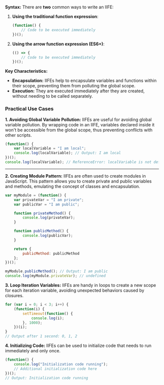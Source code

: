 
**Syntax:**
There are **two** common ways to write an IIFE:

1. **Using the traditional function expression**:
   ```javascript
   (function() {
       // Code to be executed immediately
   })();
   ```

2. **Using the arrow function expression (ES6+)**:
   ```javascript
   (() => {
       // Code to be executed immediately
   })();
   ```

**Key Characteristics:**
- **Encapsulation:** IIFEs help to encapsulate variables and functions within their scope, preventing them from polluting the global scope.
- **Execution:** They are executed immediately after they are created, without needing to be called separately.

### Practical Use Cases

**1. Avoiding Global Variable Pollution:**
IIFEs are useful for avoiding global variable pollution. By wrapping code in an IIFE, variables declared inside it won't be accessible from the global scope, thus preventing conflicts with other scripts.

   ```javascript
   (function() {
       var localVariable = "I am local";
       console.log(localVariable); // Output: I am local
   })();
   console.log(localVariable); // ReferenceError: localVariable is not defined
   ```

---
**2. Creating Module Pattern:**
IIFEs are often used to create modules in JavaScript. This pattern allows you to create private and public variables and methods, emulating the concept of classes and encapsulation.

   ```javascript
   var myModule = (function() {
       var privateVar = "I am private";
       var publicVar = "I am public";

       function privateMethod() {
           console.log(privateVar);
       }

       function publicMethod() {
           console.log(publicVar);
       }

       return {
           publicMethod: publicMethod
       };
   })();

   myModule.publicMethod(); // Output: I am public
   console.log(myModule.privateVar); // undefined
   ```

**3. Loop Iteration Variables:**
IIFEs are handy in loops to create a new scope for each iteration variable, avoiding unexpected behaviors caused by closures.

   ```javascript
   for (var i = 0; i < 3; i++) {
       (function(i) {
           setTimeout(function() {
               console.log(i);
           }, 1000);
       })(i);
   }
   // Output after 1 second: 0, 1, 2
   ```

**4. Initializing Code:**
IIFEs can be used to initialize code that needs to run immediately and only once.

   ```javascript
   (function() {
       console.log("Initialization code running");
       // Additional initialization code here
   })();
   // Output: Initialization code running
   ```

